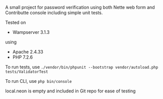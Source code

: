 A small project for password verification using both Nette web form and Contributte console including simple unit tests.

Tested on
- Wampserver 3.1.3

using
- Apache 2.4.33
- PHP 7.2.6

To run tests, use `./vendor/bin/phpunit --bootstrap vendor/autoload.php tests/ValidatorTest`

To run CLI, use `php bin/console`

local.neon is empty and included in Git repo for ease of testing
